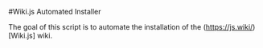 #Wiki.js Automated Installer

The goal of this script is to automate the installation of the (https://js.wiki/)[Wiki.js] wiki.